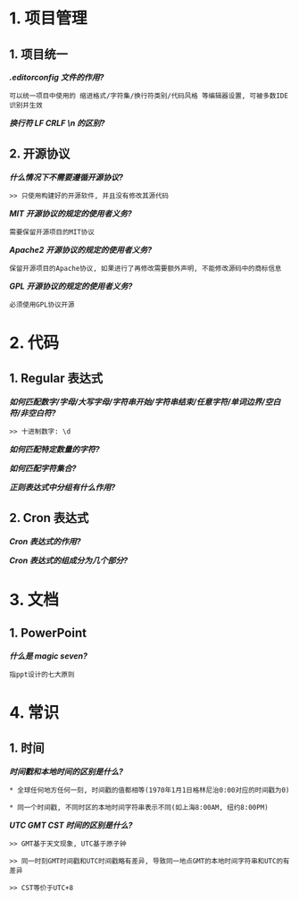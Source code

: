 # 1. 项目管理

## 1. 项目统一

**_.editorconfig 文件的作用?_**

```
可以统一项目中使用的 缩进格式/字符集/换行符类别/代码风格 等编辑器设置, 可被多数IDE识别并生效
```

**_换行符 LF CRLF \n 的区别?_**

## 2. 开源协议

**_什么情况下不需要遵循开源协议?_**

```
>> 只使用构建好的开源软件, 并且没有修改其源代码
```

**_MIT 开源协议的规定的使用者义务?_**

```
需要保留开源项目的MIT协议
```

**_Apache2 开源协议的规定的使用者义务?_**

```
保留开源项目的Apache协议, 如果进行了再修改需要额外声明, 不能修改源码中的商标信息
```

**_GPL 开源协议的规定的使用者义务?_**

```
必须使用GPL协议开源
```

# 2. 代码

## 1. Regular 表达式

**_如何匹配数字/字母/大写字母/字符串开始/字符串结束/任意字符/单词边界/空白符/非空白符?_**

```
>> 十进制数字: \d
```

**_如何匹配特定数量的字符?_**

**_如何匹配字符集合?_**

**_正则表达式中分组有什么作用?_**

## 2. Cron 表达式

**_Cron 表达式的作用?_**

**_Cron 表达式的组成分为几个部分?_**

# 3. 文档

## 1. PowerPoint

**_什么是 magic seven?_**

```
指ppt设计的七大原则
```

# 4. 常识

## 1. 时间

**_时间戳和本地时间的区别是什么?_**

```
* 全球任何地方任何一刻, 时间戳的值都相等(1970年1月1日格林尼治0:00对应的时间戳为0)

* 同一个时间戳, 不同时区的本地时间字符串表示不同(如上海8:00AM, 纽约8:00PM)
```

**_UTC GMT CST 时间的区别是什么?_**

```
>> GMT基于天文现象, UTC基于原子钟

>> 同一时刻GMT时间戳和UTC时间戳略有差异, 导致同一地点GMT的本地时间字符串和UTC的有差异

>> CST等价于UTC+8
```
